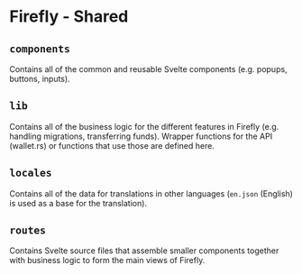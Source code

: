 # Firefly - Shared

## `components`

Contains all of the common and reusable Svelte components
(e.g. popups, buttons, inputs).

## `lib`

Contains all of the business logic for the different features
in Firefly (e.g. handling migrations, transferring funds). Wrapper 
functions for the API (wallet.rs) or functions that use those are 
defined here.

## `locales`

Contains all of the data for translations in other languages 
(`en.json` (English) is used as a base for the translation).

## `routes`

Contains Svelte source files that assemble smaller components together
with business logic to form the main views of Firefly.

